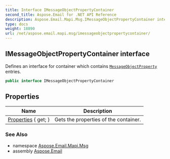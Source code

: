 ```yaml
---
title: Interface IMessageObjectPropertyContainer
second_title: Aspose.Email for .NET API Reference
description: Aspose.Email.Mapi.Msg.IMessageObjectPropertyContainer interface. Defines an interface for container which contains MessageObjectProperty entries
type: docs
weight: 18890
url: /net/aspose.email.mapi.msg/imessageobjectpropertycontainer/
---
```

## IMessageObjectPropertyContainer interface

Defines an interface for container which contains [`MessageObjectProperty`](../messageobjectproperty/) entries.

```csharp
public interface IMessageObjectPropertyContainer
```

## Properties

| Name | Description |
| --- | --- |
| [Properties](../../aspose.email.mapi.msg/imessageobjectpropertycontainer/properties/) { get; } | Gets the properties of the container. |

### See Also

* namespace [Aspose.Email.Mapi.Msg](../../aspose.email.mapi.msg/)
* assembly [Aspose.Email](../../)


